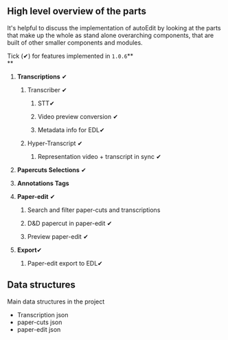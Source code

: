 ## High level overview of the parts 


<!-- TODO: add some kind of diagram -->

It's helpful to discuss the implementation of autoEdit by looking at the parts that make up the whole as stand alone overarching components, that are built of other smaller components and modules.

Tick \(✔\) for features implemented in `1.0.6`**        
**

1. **Transcriptions** ✔

   1. Transcriber ✔

      1. STT✔

      2. Video preview conversion ✔

      3. Metadata info for EDL✔

   2. Hyper-Transcript ✔

      1. Representation video + transcript in sync ✔

2. **Papercuts Selections** ✔

3. **Annotations Tags**

4. **Paper-edit** ✔

   1. Search and filter paper-cuts and transcriptions

   2. D&D papercut in paper-edit ✔

   3. Preview paper-edit ✔

5. **Export**✔

   1. Paper-edit export to EDL✔

## Data structures

Main data structures in the project

* Transcription json 
* paper-cuts json 
* paper-edit json 





